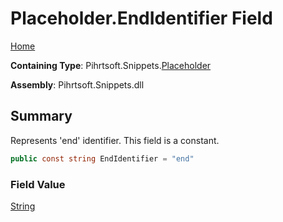 # Placeholder\.EndIdentifier Field

[Home](../../../../README.md)

**Containing Type**: Pihrtsoft\.Snippets\.[Placeholder](../README.md)

**Assembly**: Pihrtsoft\.Snippets\.dll

## Summary

Represents 'end' identifier\. This field is a constant\.

```csharp
public const string EndIdentifier = "end"
```

### Field Value

[String](https://docs.microsoft.com/en-us/dotnet/api/system.string)

